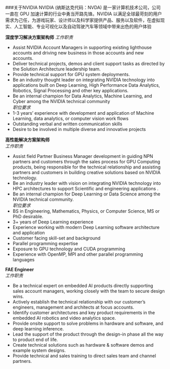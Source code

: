 ###关于NVIDIA
NVIDIA (纳斯达克代码：NVDA) 是一家计算机技术公司，公司一直在 GPU 加速计算的行业中勇当开路先锋。NVIDIA 以满足全球最苛刻的用户需求为己任，为游戏玩家、设计师以及科学家提供产品、服务以及软件，在虚拟现实、人工智能、专业可视化以及自动驾驶汽车等领域中带来出色的用户体验    

**深度学习解决方案架构师**
*工作职责* 
- Assist NVIDIA Account Managers in supporting existing lighthouse accounts and driving new business in those accounts and new accounts.
- Deliver technical projects, demos and client support tasks as directed by the Solution Architecture leadership team. 
- Provide technical support for GPU system deployments. 
- Be an industry thought leader on integrating NVIDIA technology into applications built on Deep Learning, High Performance Data Analytics, Robotics, Signal Processing and other key applications. 
- Be an internal champion for Data Analytics, Machine Learning, and Cyber among the NVIDIA technical community  
  *职位要求*  
- 1-3 years’ experience with development and application of Machine Learning, data analytics, or computer vision work flows     
- Outstanding verbal and written communication skills    
- Desire to be involved in multiple diverse and innovative projects    

**高性能解决方案架构师**  
  *工作职责* 
- Assist field Partner Business Manager development in guiding NPN partners and customers through the sales process for GPU Computing products, being responsible for the technical relationship and assisting partners and customers in building creative solutions based on NVIDIA technology.  
- Be an industry leader with vision on integrating NVIDIA technology into HPC architectures to support Scientific and engineering applications  .
- Be an internal champion for Deep Learning or Data Science among the NVIDIA technical community.  
*职位要求*
- BS in Engineering, Mathematics, Physics, or Computer Science, MS or PhD desirable.
- 3+ years of Deep Learning experience
- Experience working with modern Deep Learning software architecture and application
- Customer facing skill-set and background
- Parallel programming expertise
- Exposure to GPU technology and CUDA programming
- Experience with OpenMP, MPI and other parallel programming languages

**FAE Engineer**  
*工作职责* 
- Be a technical expert on embedded AI products directly supporting sales account managers, working closely with the team to secure design wins.
- Actively establish the technical relationship with our customer’s engineers, management and architects at focus accounts.
- Identify customer architectures and key product requirements in the embedded AI robotics and video analytics space.
- Provide onsite support to solve problems in hardware and software, and deep learning inference.
- Lead the support of the product through the design-in phase all the way to product end of life.
- Create technical solutions such as hardware & software demos and example system designs.
- Provide technical and sales training to direct sales team and channel partners.  
